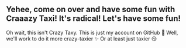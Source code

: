 ## Yehee, come on over and have some fun with Craaazy Taxi! It's radical! Let's have some fun!
Oh wait, this isn't Crazy Taxy. This is just my account on GitHub 🙁
Well, we'll work to do it more crazy-taxier ✨
Or at least just taxier 😏
